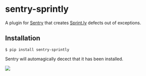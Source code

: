 # sentry-sprintly
A plugin for [Sentry](https://www.getsentry.com/) that creates [Sprint.ly](https://sprint.ly) defects out of exceptions.

## Installation
`$ pip install sentry-sprintly`

Sentry will automagically decect that it has been installed.

![](http://i.imgur.com/xkUsi.png)